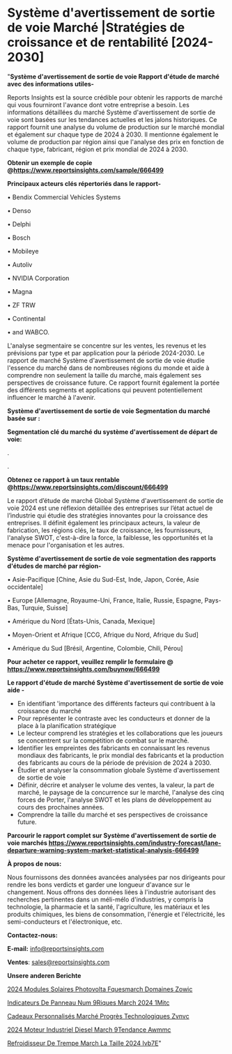 # Système d'avertissement de sortie de voie Marché |Stratégies de croissance et de rentabilité [2024-2030]

"<strong>Système d'avertissement de sortie de voie Rapport d'étude de marché avec des informations utiles-</strong>

Reports Insights est la source crédible pour obtenir les rapports de marché qui vous fourniront l'avance dont votre entreprise a besoin. Les informations détaillées du marché Système d'avertissement de sortie de voie sont basées sur les tendances actuelles et les jalons historiques. Ce rapport fournit une analyse du volume de production sur le marché mondial et également sur chaque type de 2024 à 2030. Il mentionne également le volume de production par région ainsi que l'analyse des prix en fonction de chaque type, fabricant, région et prix mondial de 2024 à 2030.

<strong><b>Obtenir un exemple de copie @</b></strong><a href=https://www.reportsinsights.com/sample/666499><strong><b>https://www.reportsinsights.com/sample/666499</b></strong></a>

<b>Principaux acteurs clés répertoriés dans le rapport-</b>

<b> </b>• Bendix Commercial Vehicles Systems

• Denso

• Delphi

• Bosch

• Mobileye

• Autoliv

• NVIDIA Corporation

• Magna

• ZF TRW

• Continental

• and WABCO.

L'analyse segmentaire se concentre sur les ventes, les revenus et les prévisions par type et par application pour la période 2024-2030. Le rapport de marché Système d'avertissement de sortie de voie étudie l'essence du marché dans de nombreuses régions du monde et aide à comprendre non seulement la taille du marché, mais également ses perspectives de croissance future. Ce rapport fournit également la portée des différents segments et applications qui peuvent potentiellement influencer le marché à l'avenir.

<strong>Système d'avertissement de sortie de voie Segmentation du marché basée sur :</strong>

<strong> Segmentation clé du marché du système d'avertissement de départ de voie: </strong>

.

.

<strong><b>Obtenez ce rapport à un taux rentable @</b></strong><a href=https://www.reportsinsights.com/discount/666499><strong><b>https://www.reportsinsights.com/discount/666499</b></strong></a>

Le rapport d’étude de marché Global Système d'avertissement de sortie de voie 2024 est une réflexion détaillée des entreprises sur l’état actuel de l’industrie qui étudie des stratégies innovantes pour la croissance des entreprises. Il définit également les principaux acteurs, la valeur de fabrication, les régions clés, le taux de croissance, les fournisseurs, l'analyse SWOT, c'est-à-dire la force, la faiblesse, les opportunités et la menace pour l'organisation et les autres.

<strong>Système d'avertissement de sortie de voie segmentation des rapports d'études de marché par région-</strong>

• Asie-Pacifique [Chine, Asie du Sud-Est, Inde, Japon, Corée, Asie occidentale]

• Europe [Allemagne, Royaume-Uni, France, Italie, Russie, Espagne, Pays-Bas, Turquie, Suisse]

• Amérique du Nord [États-Unis, Canada, Mexique]

• Moyen-Orient et Afrique [CCG, Afrique du Nord, Afrique du Sud]

• Amérique du Sud [Brésil, Argentine, Colombie, Chili, Pérou]

<strong>Pour acheter ce rapport, veuillez remplir le formulaire @   <a href=https://www.reportsinsights.com/buynow/666499>https://www.reportsinsights.com/buynow/666499</a></strong>

<strong>Le rapport d'étude de marché Système d'avertissement de sortie de voie aide -</strong>
<ul>
  <li>En identifiant 'importance des différents facteurs qui contribuent à la croissance du marché</li>
  <li>Pour représenter le contraste avec les conducteurs et donner de la place à la planification stratégique</li>
  <li>Le lecteur comprend les stratégies et les collaborations que les joueurs se concentrent sur la compétition de combat sur le marché.</li>
  <li>Identifier les empreintes des fabricants en connaissant les revenus mondiaux des fabricants, le prix mondial des fabricants et la production des fabricants au cours de la période de prévision de 2024 à 2030.</li>
  <li>Étudier et analyser la consommation globale Système d'avertissement de sortie de voie</li>
  <li>Définir, décrire et analyser le volume des ventes, la valeur, la part de marché, le paysage de la concurrence sur le marché, l'analyse des cinq forces de Porter, l'analyse SWOT et les plans de développement au cours des prochaines années.</li>
  <li>Comprendre la taille du marché et ses perspectives de croissance future.</li>
</ul>

<strong>Parcourir le rapport complet sur Système d'avertissement de sortie de voie marchés <a href=https://www.reportsinsights.com/industry-forecast/lane-departure-warning-system-market-statistical-analysis-666499>https://www.reportsinsights.com/industry-forecast/lane-departure-warning-system-market-statistical-analysis-666499</a></strong>

<strong>À propos de nous:</strong>

Nous fournissons des données avancées analysées par nos dirigeants pour rendre les bons verdicts et garder une longueur d'avance sur le changement. Nous offrons des données liées à l'industrie autorisant des recherches pertinentes dans un méli-mélo d'industries, y compris la technologie, la pharmacie et la santé, l'agriculture, les matériaux et les produits chimiques, les biens de consommation, l'énergie et l'électricité, les semi-conducteurs et l'électronique, etc.

<strong>Contactez-nous:</strong>

<strong>E-mail:</strong> <a href=mailto:info@reportsinsights.com>info@reportsinsights.com</a>

<strong>Ventes</strong>: <a href=mailto:sales@reportsinsights.com>sales@reportsinsights.com</a>

<strong>Unsere anderen Berichte</strong>

<a href=https://www.linkedin.com/pulse/2024-modules-solaires-photovolta%C3%AFquesmarch%C3%A9-domaines-zowic/>2024 Modules Solaires Photovolta Fquesmarch Domaines Zowic</a>

<a href=https://www.linkedin.com/pulse/indicateurs-de-panneau-num%C3%A9riques-march%C3%A9-2024-1mitc/>Indicateurs De Panneau Num 9Riques March 2024 1Mitc</a>

<a href=https://www.linkedin.com/pulse/cadeaux-personnalisés-marché-progrès-technologiques-zvnvc/>Cadeaux Personnalisés Marché Progrès Technologiques Zvnvc</a>

<a href=https://www.linkedin.com/pulse/2024-moteur-industriel-diesel-march%C3%A9tendance-awmmc/>2024 Moteur Industriel Diesel March 9Tendance Awmmc</a>

<a href=https://www.linkedin.com/pulse/refroidisseur-de-trempe-march%C3%A9-la-taille-2024-ivb7e/>Refroidisseur De Trempe March La Taille 2024 Ivb7E</a>"
